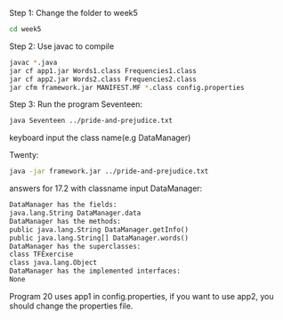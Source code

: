Step 1:
Change the folder to week5
```bash
cd week5
```

Step 2:
Use javac to compile
```bash
javac *.java
jar cf app1.jar Words1.class Frequencies1.class
jar cf app2.jar Words2.class Frequencies2.class
jar cfm framework.jar MANIFEST.MF *.class config.properties
```

Step 3:
Run the program
Seventeen:
```bash
java Seventeen ../pride-and-prejudice.txt
```
keyboard input the class name(e.g DataManager)

Twenty:
```bash
java -jar framework.jar ../pride-and-prejudice.txt
```

answers for 17.2 with classname input DataManager:
```txt
DataManager has the fields:
java.lang.String DataManager.data
DataManager has the methods:
public java.lang.String DataManager.getInfo()
public java.lang.String[] DataManager.words()
DataManager has the superclasses:
class TFExercise
class java.lang.Object
DataManager has the implemented interfaces:
None
```

Program 20 uses app1 in config.properties, if you want to use app2, you should change the properties file.